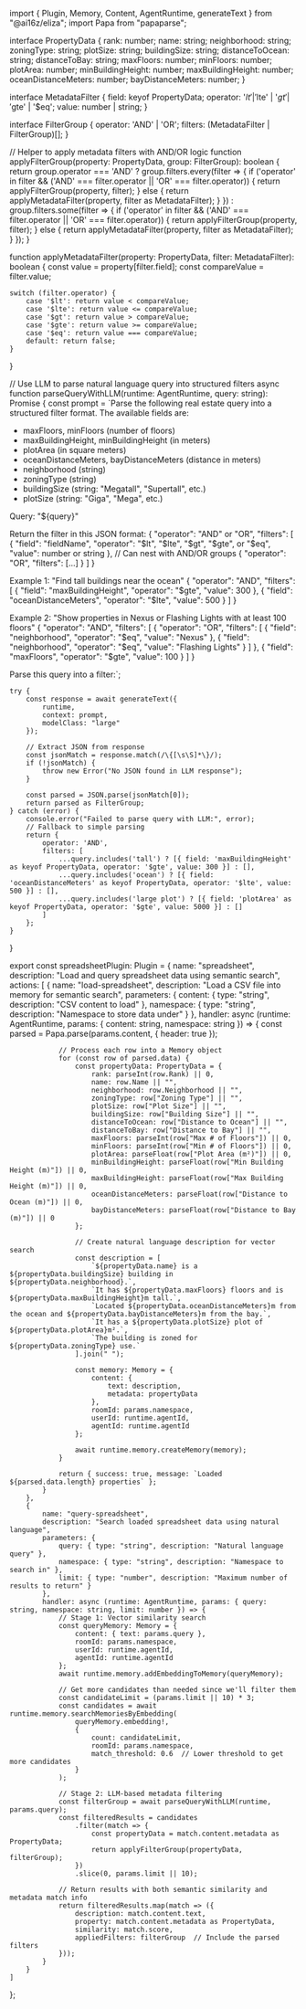 import { Plugin, Memory, Content, AgentRuntime, generateText } from "@ai16z/eliza";
import Papa from "papaparse";

interface PropertyData {
    rank: number;
    name: string;
    neighborhood: string;
    zoningType: string;
    plotSize: string;
    buildingSize: string;
    distanceToOcean: string;
    distanceToBay: string;
    maxFloors: number;
    minFloors: number;
    plotArea: number;
    minBuildingHeight: number;
    maxBuildingHeight: number;
    oceanDistanceMeters: number;
    bayDistanceMeters: number;
}

interface MetadataFilter {
    field: keyof PropertyData;
    operator: '$lt' | '$lte' | '$gt' | '$gte' | '$eq';
    value: number | string;
}

interface FilterGroup {
    operator: 'AND' | 'OR';
    filters: (MetadataFilter | FilterGroup)[];
}

// Helper to apply metadata filters with AND/OR logic
function applyFilterGroup(property: PropertyData, group: FilterGroup): boolean {
    return group.operator === 'AND'
        ? group.filters.every(filter => {
            if ('operator' in filter && ('AND' === filter.operator || 'OR' === filter.operator)) {
                return applyFilterGroup(property, filter);
            } else {
                return applyMetadataFilter(property, filter as MetadataFilter);
            }
        })
        : group.filters.some(filter => {
            if ('operator' in filter && ('AND' === filter.operator || 'OR' === filter.operator)) {
                return applyFilterGroup(property, filter);
            } else {
                return applyMetadataFilter(property, filter as MetadataFilter);
            }
        });
}

function applyMetadataFilter(property: PropertyData, filter: MetadataFilter): boolean {
    const value = property[filter.field];
    const compareValue = filter.value;
    
    switch (filter.operator) {
        case '$lt': return value < compareValue;
        case '$lte': return value <= compareValue;
        case '$gt': return value > compareValue;
        case '$gte': return value >= compareValue;
        case '$eq': return value === compareValue;
        default: return false;
    }
}

// Use LLM to parse natural language query into structured filters
async function parseQueryWithLLM(runtime: AgentRuntime, query: string): Promise<FilterGroup> {
    const prompt = `Parse the following real estate query into a structured filter format. The available fields are:
- maxFloors, minFloors (number of floors)
- maxBuildingHeight, minBuildingHeight (in meters)
- plotArea (in square meters)
- oceanDistanceMeters, bayDistanceMeters (distance in meters)
- neighborhood (string)
- zoningType (string)
- buildingSize (string: "Megatall", "Supertall", etc.)
- plotSize (string: "Giga", "Mega", etc.)

Query: "${query}"

Return the filter in this JSON format:
{
    "operator": "AND" or "OR",
    "filters": [
        {
            "field": "fieldName",
            "operator": "$lt", "$lte", "$gt", "$gte", or "$eq",
            "value": number or string
        },
        // Can nest with AND/OR groups
        {
            "operator": "OR",
            "filters": [...]
        }
    ]
}

Example 1: "Find tall buildings near the ocean"
{
    "operator": "AND",
    "filters": [
        { "field": "maxBuildingHeight", "operator": "$gte", "value": 300 },
        { "field": "oceanDistanceMeters", "operator": "$lte", "value": 500 }
    ]
}

Example 2: "Show properties in Nexus or Flashing Lights with at least 100 floors"
{
    "operator": "AND",
    "filters": [
        {
            "operator": "OR",
            "filters": [
                { "field": "neighborhood", "operator": "$eq", "value": "Nexus" },
                { "field": "neighborhood", "operator": "$eq", "value": "Flashing Lights" }
            ]
        },
        { "field": "maxFloors", "operator": "$gte", "value": 100 }
    ]
}

Parse this query into a filter:`;

    try {
        const response = await generateText({
            runtime,
            context: prompt,
            modelClass: "large"
        });

        // Extract JSON from response
        const jsonMatch = response.match(/\{[\s\S]*\}/);
        if (!jsonMatch) {
            throw new Error("No JSON found in LLM response");
        }

        const parsed = JSON.parse(jsonMatch[0]);
        return parsed as FilterGroup;
    } catch (error) {
        console.error("Failed to parse query with LLM:", error);
        // Fallback to simple parsing
        return {
            operator: 'AND',
            filters: [
                ...query.includes('tall') ? [{ field: 'maxBuildingHeight' as keyof PropertyData, operator: '$gte', value: 300 }] : [],
                ...query.includes('ocean') ? [{ field: 'oceanDistanceMeters' as keyof PropertyData, operator: '$lte', value: 500 }] : [],
                ...query.includes('large plot') ? [{ field: 'plotArea' as keyof PropertyData, operator: '$gte', value: 5000 }] : []
            ]
        };
    }
}

export const spreadsheetPlugin: Plugin = {
    name: "spreadsheet",
    description: "Load and query spreadsheet data using semantic search",
    actions: [
        {
            name: "load-spreadsheet",
            description: "Load a CSV file into memory for semantic search",
            parameters: {
                content: { type: "string", description: "CSV content to load" },
                namespace: { type: "string", description: "Namespace to store data under" }
            },
            handler: async (runtime: AgentRuntime, params: { content: string, namespace: string }) => {
                const parsed = Papa.parse(params.content, { header: true });
                
                // Process each row into a Memory object
                for (const row of parsed.data) {
                    const propertyData: PropertyData = {
                        rank: parseInt(row.Rank) || 0,
                        name: row.Name || "",
                        neighborhood: row.Neighborhood || "",
                        zoningType: row["Zoning Type"] || "",
                        plotSize: row["Plot Size"] || "",
                        buildingSize: row["Building Size"] || "",
                        distanceToOcean: row["Distance to Ocean"] || "",
                        distanceToBay: row["Distance to Bay"] || "",
                        maxFloors: parseInt(row["Max # of Floors"]) || 0,
                        minFloors: parseInt(row["Min # of Floors"]) || 0,
                        plotArea: parseFloat(row["Plot Area (m²)"]) || 0,
                        minBuildingHeight: parseFloat(row["Min Building Height (m)"]) || 0,
                        maxBuildingHeight: parseFloat(row["Max Building Height (m)"]) || 0,
                        oceanDistanceMeters: parseFloat(row["Distance to Ocean (m)"]) || 0,
                        bayDistanceMeters: parseFloat(row["Distance to Bay (m)"]) || 0
                    };

                    // Create natural language description for vector search
                    const description = [
                        `${propertyData.name} is a ${propertyData.buildingSize} building in ${propertyData.neighborhood}.`,
                        `It has ${propertyData.maxFloors} floors and is ${propertyData.maxBuildingHeight}m tall.`,
                        `Located ${propertyData.oceanDistanceMeters}m from the ocean and ${propertyData.bayDistanceMeters}m from the bay.`,
                        `It has a ${propertyData.plotSize} plot of ${propertyData.plotArea}m².`,
                        `The building is zoned for ${propertyData.zoningType} use.`
                    ].join(" ");

                    const memory: Memory = {
                        content: {
                            text: description,
                            metadata: propertyData
                        },
                        roomId: params.namespace,
                        userId: runtime.agentId,
                        agentId: runtime.agentId
                    };

                    await runtime.memory.createMemory(memory);
                }

                return { success: true, message: `Loaded ${parsed.data.length} properties` };
            }
        },
        {
            name: "query-spreadsheet",
            description: "Search loaded spreadsheet data using natural language",
            parameters: {
                query: { type: "string", description: "Natural language query" },
                namespace: { type: "string", description: "Namespace to search in" },
                limit: { type: "number", description: "Maximum number of results to return" }
            },
            handler: async (runtime: AgentRuntime, params: { query: string, namespace: string, limit: number }) => {
                // Stage 1: Vector similarity search
                const queryMemory: Memory = {
                    content: { text: params.query },
                    roomId: params.namespace,
                    userId: runtime.agentId,
                    agentId: runtime.agentId
                };
                await runtime.memory.addEmbeddingToMemory(queryMemory);

                // Get more candidates than needed since we'll filter them
                const candidateLimit = (params.limit || 10) * 3;
                const candidates = await runtime.memory.searchMemoriesByEmbedding(
                    queryMemory.embedding!,
                    {
                        count: candidateLimit,
                        roomId: params.namespace,
                        match_threshold: 0.6  // Lower threshold to get more candidates
                    }
                );

                // Stage 2: LLM-based metadata filtering
                const filterGroup = await parseQueryWithLLM(runtime, params.query);
                const filteredResults = candidates
                    .filter(match => {
                        const propertyData = match.content.metadata as PropertyData;
                        return applyFilterGroup(propertyData, filterGroup);
                    })
                    .slice(0, params.limit || 10);

                // Return results with both semantic similarity and metadata match info
                return filteredResults.map(match => ({
                    description: match.content.text,
                    property: match.content.metadata as PropertyData,
                    similarity: match.score,
                    appliedFilters: filterGroup  // Include the parsed filters
                }));
            }
        }
    ]
};
